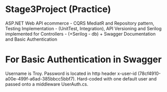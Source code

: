 # Stage3Project (Practice)
ASP.NET Web API ecommerce - CQRS MediatR and Repository pattern, Testing Implementation - (UnitTest, Integration), API Versioning and Serilog implemented for Controllers - (+Serilog - db) + Swagger Documentation and Basic Authentication

# For Basic Authentication in Swagger
Username is Troy.
Password is located in http header x-user-id (78cf4910-a00e-499f-a6ad-385bbcc5bbf7).
Hard-coded with one default user and passed onto a middleware UserAuth.cs.